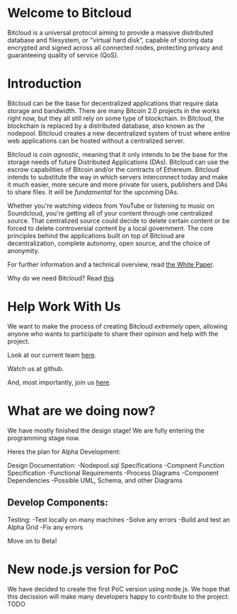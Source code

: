 # Welcome to Bitcloud

Bitcloud is a universal protocol aiming to provide a massive distributed
database and filesystem, or "virtual
hard disk", capable of storing data encrypted and signed across all connected
nodes, protecting privacy and guaranteeing quality of service (QoS).

# Introduction

Bitcloud can be the base for decentralized applications that require data
storage and bandwidth. There are many Bitcoin 2.0 projects in the works right
now, but they all still rely on some type of blockchain. In Bitcloud, the
blockchain is replaced by a distributed database, also known as the
nodepool. Bitcloud creates a new decentralized system of trust where entire
web applications can be hosted without a centralized server.

Bitcloud is *coin agnostic*, meaning that it only intends to be the base for
the storage needs of future Distributed Applications (DAs). Bitcloud can use the escrow capabilities of
Bitcoin and/or the contracts of Ethereum. Bitcloud intends to substitute the
way in which servers interconnect today and make it much easier, more secure and
more private for users, publishers and DAs to share files. It will be *fundamental*
for the upcoming DAs.

Whether you're watching videos from YouTube or listening to music on
Soundcloud, you're getting all of your content through one centralized
source. That centralized source could decide to delete certain content or be
forced to delete controversial content by a local government. The core
principles behind the applications built on top of Bitcloud are
decentralization, complete autonomy, open source, and the choice of anonymity.

For further information and a technical overview, read
[the White Paper](http://bitcloudproject.org/w/Main_Page).

Why do we need Bitcloud? Read [this](http://bitcloudproject.org/w/Why_Do_We_Need_Bitcloud%3F)


# Help Work With Us

We want to make the process of creating Bitcloud *extremely* open, allowing
anyone who wants to participate to share their opinion and help with the
project.

Look at our current team [here](http://bitcloudproject.org/w/Team).

Watch us at github.

And, most importantly, join us [here](http://bitcloudproject.org/w/Join_Us).

# What are we doing now?

We have mostly finished the design stage! We are fully entering the programming stage now.

Heres the plan for Alpha Development:

Design Documentation:
  -Nodepool.sql Specifications
  -Compnent Function Specification
  -Functional Requirements
  -Process Diagrams
  -Component Dependencies
  -Possible UML, Schema, and other Diagrams

Develop Components:
  -

Testing:
  -Test locally on many machines
    -Solve any errors
  -Build and test an Alpha Grid
    -Fix any errors

Move on to Beta!

# New node.js version for PoC

We have decided to create the first PoC version using node.js.
We hope that this decission will make many developers happy to contribute
to the project.
TODO
